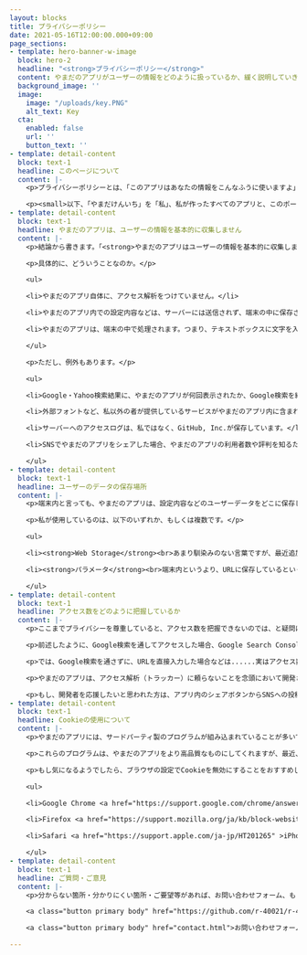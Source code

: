 ```yaml
---
layout: blocks
title: プライバシーポリシー
date: 2021-05-16T12:00:00.000+09:00
page_sections:
- template: hero-banner-w-image
  block: hero-2
  headline: "<strong>プライバシーポリシー</strong>"
  content: やまだのアプリがユーザーの情報をどのように扱っているか、緩く説明していきます。<br><br>最終更新：2021/5/16<br>公開：2021/3/27
  background_image: ''
  image:
    image: "/uploads/key.PNG"
    alt_text: Key
  cta:
    enabled: false
    url: ''
    button_text: ''
- template: detail-content
  block: text-1
  headline: このページについて
  content: |-
    <p>プライバシーポリシーとは、「このアプリはあなたの情報をこんなふうに使いますよ」という、開発者と利用者の間での約束です。このページでは、私とあなたの約束を緩く書いていきます。</p>

    <p><small>以下、「やまだけんいち」を「私」、私が作ったすべてのアプリと、このポートフォリオをまとめて「やまだのアプリ」と表すことにします。</small></p>
- template: detail-content
  block: text-1
  headline: やまだのアプリは、ユーザーの情報を基本的に収集しません
  content: |-
    <p>結論から書きます。「<strong>やまだのアプリはユーザーの情報を基本的に収集しません</strong>」</p>

    <p>具体的に、どういうことなのか。</p>

    <ul>

    <li>やまだのアプリ自体に、アクセス解析をつけていません。</li>

    <li>やまだのアプリ内での設定内容などは、サーバーには送信されず、端末の中に保存されます。</li>

    <li>やまだのアプリは、端末の中で処理されます。つまり、テキストボックスに文字を入れたからと言って、それが私に送信されることはないということです。</li>

    </ul>

    <p>ただし、例外もあります。</p>

    <ul>

    <li>Google・Yahoo検索結果に、やまだのアプリが何回表示されたか、Google検索を経由して何回開かれたかなどの情報は、Google Search ConsoleというWebサイトの所有者向けのサービスで、私のみが閲覧できるようになっています。</li>

    <li>外部フォントなど、私以外の者が提供しているサービスがやまだのアプリ内に含まれている場合は、そのサービスの提供者がユーザーの情報を収集しているおそれがあります。</li>

    <li>サーバーへのアクセスログは、私ではなく、GitHub, Inc.が保存しています。</li>

    <li>SNSでやまだのアプリをシェアした場合、やまだのアプリの利用者数や評判を知るため、開発者が投稿内容を参考にさせていただく場合があります。時には、返信やDMをすることがあります。</li>

    </ul>
- template: detail-content
  block: text-1
  headline: ユーザーのデータの保存場所
  content: |-
    <p>端末内と言っても、やまだのアプリは、設定内容などのユーザーデータをどこに保存しているのでしょうか。</p>

    <p>私が使用しているのは、以下のいずれか、もしくは複数です。</p>

    <ul>

    <li><strong>Web Storage</strong><br>あまり馴染みのない言葉ですが、最近追加された機能で、Webページの情報をブラウザ上に保存できるものです。この情報は、ブラウザの設定から閲覧・削除できます。</li>

    <li><strong>パラメータ</strong><br>端末内というより、URLに保存しているといったほうが適切でしょうか。例えば、やまだのタイマーを2021年4月1日12:00にセットした場合、URLは次のようになります。<br>https://r-40021.github.io/countdown-timer/index.html<font color="red">?date=2021/4/1&time=12:00</font><br>この、赤字の部分がパラメータです。やまだのアプリでは、このようにURL自体に設定情報を格納している場合もあります。</li>

    </ul>
- template: detail-content
  block: text-1
  headline: アクセス数をどのように把握しているか
  content: |-
    <p>ここまでプライバシーを尊重していると、アクセス数を把握できないのでは、と疑問に思われる方もいるかも知れません。</p>

    <p>前述したように、Google検索を通してアクセスした場合、Google Search Consoleというサイトからアクセス数を把握できます。</p>

    <p>では、Google検索を通さずに、URLを直接入力した場合などは......実はアクセス数を<strong>把握できていません。</strong></p>

    <p>やまだのアプリは、アクセス解析（トラッカー）に頼らないことを念頭において開発されたアプリです。</p>

    <p>もし、開発者を応援したいと思われた方は、アプリ内のシェアボタンからSNSへの投稿をお願いします。フォロワー1000人越えのアカウントでの投稿はもちろん、友達にLINEしてくださるだけでも嬉しいです。もちろん、誰かに宣伝しなくても、やまだのアプリは何の問題もなく使えます。</p>
- template: detail-content
  block: text-1
  headline: Cookieの使用について
  content: |-
    <p>やまだのアプリには、サードパーティ製のプログラムが組み込まれていることが多いです。フォントを美しくしたり、おしゃれなアイコンを入れたり...</p>

    <p>これらのプログラムは、やまだのアプリをより高品質なものにしてくれますが、最近、プライバシー保護の観点から避けられている、Cookieを使用していることもあるのが現実です。ほとんどのCookieは一時的なデータの保存に使われていますが、中にはユーザーを追跡しようとするものもあります。</p>

    <p>もし気になるようでしたら、ブラウザの設定でCookieを無効にすることをおすすめします。なお、Cookieを無効にしても、やまだのアプリは正常に動作します。</p>

    <ul>

    <li>Google Chrome <a href="https://support.google.com/chrome/answer/95647?hl=ja">Cookie を有効または無効にする</a></li>

    <li>Firefox <a href="https://support.mozilla.org/ja/kb/block-websites-storing-cookies-site-data-firefox">Firefox で Cookie やサイトデータの保存をブロックする</a></li>

    <li>Safari <a href="https://support.apple.com/ja-jp/HT201265" >iPhone、iPad、iPod touch で Safari から閲覧履歴と Cookie を消去する</a></li>

    </ul>
- template: detail-content
  block: text-1
  headline: ご質問・ご意見
  content: |-
    <p>分からない箇所・分かりにくい箇所・ご要望等があれば、お問い合わせフォーム、もしくはGitHub Issuesにお気軽にお書きください。また、このプライバシーポリシーは予告なく変更される場合があります。</p>

    <a class="button primary body" href="https://github.com/r-40021/r-40021.github.io/issues" target="_blank">GitHub Issues</a>

    <a class="button primary body" href="contact.html">お問い合わせフォーム</a>

---
```

